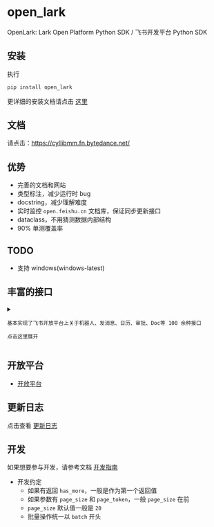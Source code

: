 # open_lark

OpenLark: Lark Open Platform Python SDK  / 飞书开发平台 Python SDK


## 安装

执行

```bash
pip install open_lark
```

更详细的安装文档请点击 [这里](https://cyllibmm.fn.bytedance.net/install.html)


## 文档

请点击：https://cyllibmm.fn.bytedance.net/

## 优势

- 完善的文档和网站
- 类型标注，减少运行时 bug
- docstring，减少理解难度
- 实时监控 `open.feishu.cn` 文档库，保证同步更新接口
- dataclass，不用猜测数据内部结构
- 90% 单测覆盖率


## TODO

- 支持 windows(windows-latest)

## 丰富的接口

<details>
  <summary>

    基本实现了飞书开放平台上关于机器人、发消息、日历、审批、Doc等 100 余种接口

    点击这里展开

  </summary>

</details>

## 开放平台

- [开放平台](https://open.feishu.cn/)


## 更新日志

点击查看 [更新日志](./CHANGELOG.md)


## 开发

如果想要参与开发，请参考文档 [开发指南](./DEVELOPMENT.md)

- 开发约定
  - 如果有返回 `has_more`，一般是作为第一个返回值
  - 如果参数有 `page_size` 和 `page_token`，一般 `page_size` 在前
  - `page_size` 默认值一般是 `20`
  - 批量操作统一以 `batch` 开头
